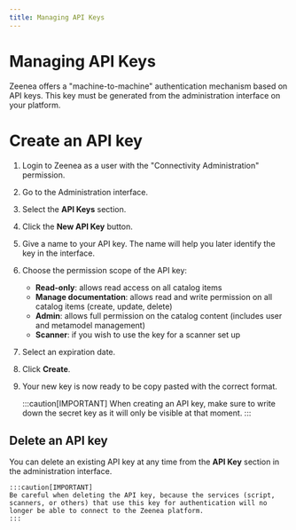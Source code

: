 ```yaml
---
title: Managing API Keys
---
```


# Managing API Keys

Zeenea offers a "machine-to-machine" authentication mechanism based on API keys. This key must be generated from the administration interface on your platform.

# Create an API key

1. Login to Zeenea as a user with the "Connectivity Administration" permission.
2. Go to the Administration interface.
3. Select the **API Keys** section.
4. Click the **New API Key** button.
5. Give a name to your API key. The name will help you later identify the key in the interface.
6. Choose the permission scope of the API key:
   * **Read-only**: allows read access on all catalog items
   * **Manage documentation**: allows read and write permission on all catalog items (create, update, delete)
   * **Admin**: allows full permission on the catalog content (includes user and metamodel management)
   * **Scanner**: if you wish to use the key for a scanner set up
7. Select an expiration date.
8. Click **Create**.
9. Your new key is now ready to be copy pasted with the correct format. 

    :::caution[IMPORTANT]
    When creating an API key, make sure to write down the secret key as it will only be visible at that moment.
    :::
 
## Delete an API key

You can delete an existing API key at any time from the **API Key** section in the administration interface.

    :::caution[IMPORTANT]
    Be careful when deleting the API key, because the services (script, scanners, or others) that use this key for authentication will no longer be able to connect to the Zeenea platform.
    :::
 